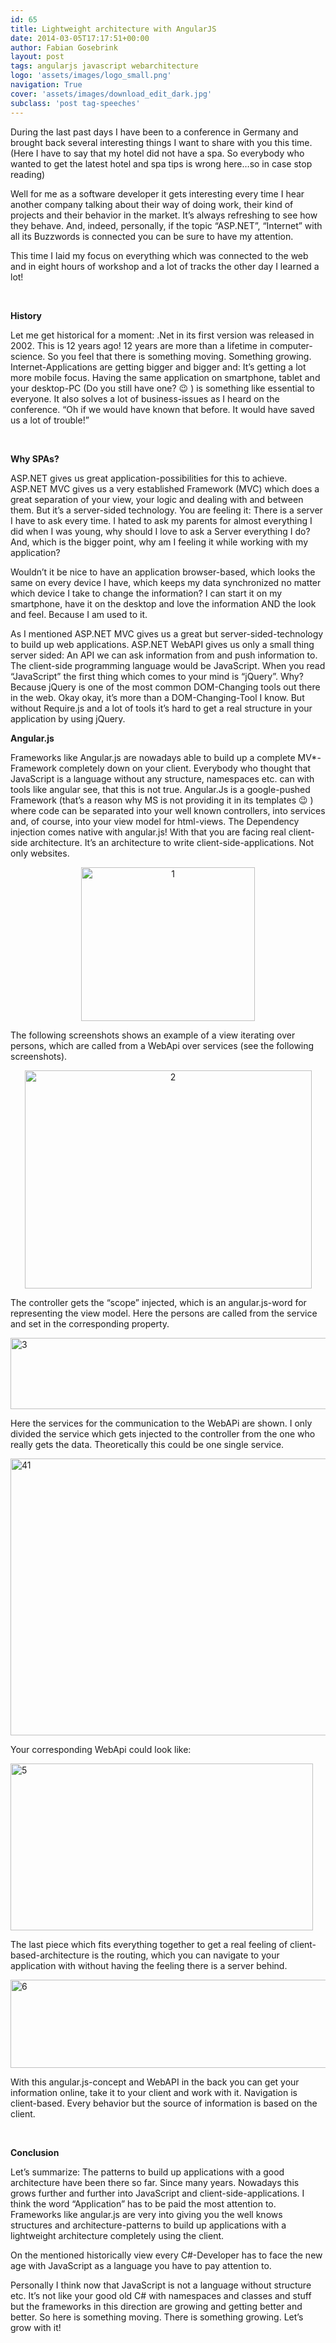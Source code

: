 ```yaml
---
id: 65
title: Lightweight architecture with AngularJS
date: 2014-03-05T17:17:51+00:00
author: Fabian Gosebrink
layout: post
tags: angularjs javascript webarchitecture 
logo: 'assets/images/logo_small.png'
navigation: True
cover: 'assets/images/download_edit_dark.jpg'
subclass: 'post tag-speeches'
---
```


During the last past days I have been to a conference in Germany and brought back several interesting things I want to share with you this time. (Here I have to say that my hotel did not have a spa. So everybody who wanted to get the latest hotel and spa tips is wrong here&#8230;so in case stop reading)

<!--more-->

Well for me as a software developer it gets interesting every time I hear another company talking about their way of doing work, their kind of projects and their behavior in the market. It’s always refreshing to see how they behave. And, indeed, personally, if the topic &#8220;ASP.NET&#8221;, &#8220;Internet&#8221; with all its Buzzwords is connected you can be sure to have my attention.

This time I laid my focus on everything which was connected to the web and in eight hours of workshop and a lot of tracks the other day I learned a lot!

&nbsp;

**History**

Let me get historical for a moment: .Net in its first version was released in 2002. This is 12 years ago! 12 years are more than a lifetime in computer-science. So you feel that there is something moving. Something growing. Internet-Applications are getting bigger and bigger and: It’s getting a lot more mobile focus. Having the same application on smartphone, tablet and your desktop-PC (Do you still have one? 😉 ) is something like essential to everyone. It also solves a lot of business-issues as I heard on the conference. &#8220;Oh if we would have known that before. It would have saved us a lot of trouble!&#8221;

&nbsp;

**Why SPAs?**

ASP.NET gives us great application-possibilities for this to achieve. ASP.NET MVC gives us a very established Framework (MVC) which does a great separation of your view, your logic and dealing with and between them. But it’s a server-sided technology. You are feeling it: There is a server I have to ask every time. I hated to ask my parents for almost everything I did when I was young, why should I love to ask a Server everything I do? And, which is the bigger point, why am I feeling it while working with my application?

Wouldn&#8217;t it be nice to have an application browser-based, which looks the same on every device I have, which keeps my data synchronized no matter which device I take to change the information? I can start it on my smartphone, have it on the desktop and love the information AND the look and feel. Because I am used to it.

As I mentioned ASP.NET MVC gives us a great but server-sided-technology to build up web applications. ASP.NET WebAPI gives us only a small thing server sided: An API we can ask information from and push information to. The client-side programming language would be JavaScript. When you read &#8220;JavaScript&#8221; the first thing which comes to your mind is &#8220;jQuery&#8221;. Why? Because jQuery is one of the most common DOM-Changing tools out there in the web. Okay okay, it’s more than a DOM-Changing-Tool I know. But without Require.js and a lot of tools it’s hard to get a real structure in your application by using jQuery.

**Angular.js**

Frameworks like Angular.js are nowadays able to build up a complete MV*-Framework completely down on your client. Everybody who thought that JavaScript is a language without any structure, namespaces etc. can with tools like angular see, that this is not true. Angular.Js is a google-pushed Framework (that’s a reason why MS is not providing it in its templates 😉 ) where code can be separated into your well known controllers, into services and, of course, into your view model for html-views. The Dependency injection comes native with angular.js! With that you are facing real client-side architecture. It’s an architecture to write client-side-applications. Not only websites.

<p style="text-align: center;">
  <a href="{{site.baseurl}}assets/images/blogs/2014-03/5ab97616-0c2c-4953-9bca-8f5c20415c45.png" rel="attachment wp-att-1147"><img class="aligncenter size-full wp-image-1147" src="{{site.baseurl}}assets/images/blogs/2014-03/5ab97616-0c2c-4953-9bca-8f5c20415c45.png" alt="1" width="278" height="246" /></a>
</p>

The following screenshots shows an example of a view iterating over persons, which are called from a WebApi over services (see the following screenshots).

<p style="text-align: center;">
  <a href="{{site.baseurl}}assets/images/blogs/2014-03/6e381312-c0bc-4e45-a32a-24aef9b93832.png" rel="attachment wp-att-1148"><img class="aligncenter size-full wp-image-1148" src="{{site.baseurl}}assets/images/blogs/2014-03/6e381312-c0bc-4e45-a32a-24aef9b93832.png" alt="2" width="459" height="349" srcset="{{site.baseurl}}assets/images/blogs/2014-03/6e381312-c0bc-4e45-a32a-24aef9b93832.png 459w, http://offering.solutions/wp-content/uploads/2014/03/2-300x228.png 300w" sizes="(max-width: 459px) 100vw, 459px" /></a>
</p>

The controller gets the “scope” injected, which is an angular.js-word for representing the view model. Here the persons are called from the service and set in the corresponding property.

<a href="{{site.baseurl}}assets/images/blogs/2014-03/0232b6ae-f926-438b-8274-4ceb77a40e90.png" rel="attachment wp-att-1149"><img class="aligncenter size-full wp-image-1149" src="{{site.baseurl}}assets/images/blogs/2014-03/0232b6ae-f926-438b-8274-4ceb77a40e90.png" alt="3" width="578" height="114" srcset="{{site.baseurl}}assets/images/blogs/2014-03/0232b6ae-f926-438b-8274-4ceb77a40e90.png 578w, http://offering.solutions/wp-content/uploads/2014/03/3-300x59.png 300w" sizes="(max-width: 578px) 100vw, 578px" /></a>

Here the services for the communication to the WebAPi are shown. I only divided the service which gets injected to the controller from the one who really gets the data. Theoretically this could be one single service.

<a href="{{site.baseurl}}assets/images/blogs/2014-03/bbd2464e-0e2b-44c4-9612-26da88f05cf9.png" rel="attachment wp-att-1152"><img class="aligncenter size-full wp-image-1152" src="{{site.baseurl}}assets/images/blogs/2014-03/bbd2464e-0e2b-44c4-9612-26da88f05cf9.png" alt="41" width="562" height="443" srcset="{{site.baseurl}}assets/images/blogs/2014-03/bbd2464e-0e2b-44c4-9612-26da88f05cf9.png 562w, http://offering.solutions/wp-content/uploads/2014/03/41-300x236.png 300w" sizes="(max-width: 562px) 100vw, 562px" /></a>

Your corresponding WebApi could look like:

<a href="{{site.baseurl}}assets/images/blogs/2014-03/300d88af-838d-46e6-b4e1-a5f44f57c715.png" rel="attachment wp-att-1150"><img class="aligncenter size-full wp-image-1150" src="{{site.baseurl}}assets/images/blogs/2014-03/300d88af-838d-46e6-b4e1-a5f44f57c715.png" alt="5" width="484" height="267" srcset="{{site.baseurl}}assets/images/blogs/2014-03/300d88af-838d-46e6-b4e1-a5f44f57c715.png 484w, http://offering.solutions/wp-content/uploads/2014/03/5-300x165.png 300w" sizes="(max-width: 484px) 100vw, 484px" /></a>

The last piece which fits everything together to get a real feeling of client-based-architecture is the routing, which you can navigate to your application with without having the feeling there is a server behind.

<a href="{{site.baseurl}}assets/images/blogs/2014-03/874e9c02-d238-4cc9-afca-686785cd9397.png" rel="attachment wp-att-1151"><img class="aligncenter size-full wp-image-1151" src="{{site.baseurl}}assets/images/blogs/2014-03/874e9c02-d238-4cc9-afca-686785cd9397.png" alt="6" width="938" height="141" srcset="{{site.baseurl}}assets/images/blogs/2014-03/874e9c02-d238-4cc9-afca-686785cd9397.png 938w, http://offering.solutions/wp-content/uploads/2014/03/6-300x45.png 300w, http://offering.solutions/wp-content/uploads/2014/03/6-768x115.png 768w" sizes="(max-width: 938px) 100vw, 938px" /></a>

With this angular.js-concept and WebAPI in the back you can get your information online, take it to your client and work with it. Navigation is client-based. Every behavior but the source of information is based on the client.

&nbsp;

**Conclusion**

Let’s summarize: The patterns to build up applications with a good architecture have been there so far. Since many years. Nowadays this grows further and further into JavaScript and client-side-applications. I think the word &#8220;Application&#8221; has to be paid the most attention to. Frameworks like angular.js are very into giving you the well knows structures and architecture-patterns to build up applications with a lightweight architecture completely using the client.

On the mentioned historically view every C#-Developer has to face the new age with JavaScript as a language you have to pay attention to.

Personally I think now that JavaScript is not a language without structure etc. It’s not like your good old C# with namespaces and classes and stuff but the frameworks in this direction are growing and getting better and better. So here is something moving. There is something growing. Let’s grow with it!

&nbsp;
